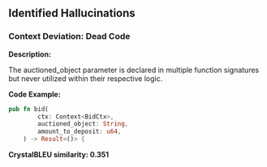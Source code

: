 ## Identified Hallucinations

### Context Deviation: Dead Code
**Description:** 

The auctioned_object parameter is declared in multiple function signatures but never utilized within their respective logic.

**Code Example:**
```rust
pub fn bid(
        ctx: Context<BidCtx>,
        auctioned_object: String,
        amount_to_deposit: u64,
    ) -> Result<()> {
```

**CrystalBLEU similarity: 0.351** 
